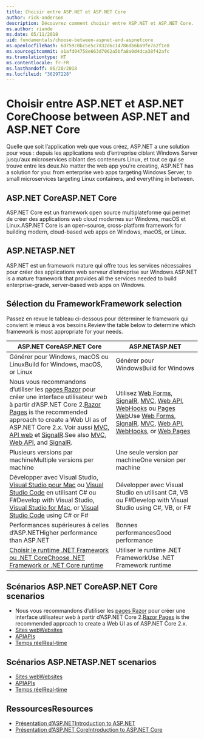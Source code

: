 ```yaml
---
title: Choisir entre ASP.NET et ASP.NET Core
author: rick-anderson
description: Découvrez comment choisir entre ASP.NET et ASP.NET Core.
ms.author: riande
ms.date: 05/11/2018
uid: fundamentals/choose-between-aspnet-and-aspnetcore
ms.openlocfilehash: 6d759c0bc5e5c7d32d6c14786db6ba9fe7a2f1e8
ms.sourcegitcommit: a1afd04758e663d7062a5bfa8a0d4dca38f42afc
ms.translationtype: HT
ms.contentlocale: fr-FR
ms.lasthandoff: 06/20/2018
ms.locfileid: "36297228"
---
```

# <a name="choose-between-aspnet-and-aspnet-core"></a><span data-ttu-id="e1e41-103">Choisir entre ASP.NET et ASP.NET Core</span><span class="sxs-lookup"><span data-stu-id="e1e41-103">Choose between ASP.NET and ASP.NET Core</span></span>

<span data-ttu-id="e1e41-104">Quelle que soit l’application web que vous créez, ASP.NET a une solution pour vous : depuis les applications web d’entreprise ciblant Windows Server jusqu’aux microservices ciblant des conteneurs Linux, et tout ce qui se trouve entre les deux.</span><span class="sxs-lookup"><span data-stu-id="e1e41-104">No matter the web app you're creating, ASP.NET has a solution for you: from enterprise web apps targeting Windows Server, to small microservices targeting Linux containers, and everything in between.</span></span>

## <a name="aspnet-core"></a><span data-ttu-id="e1e41-105">ASP.NET Core</span><span class="sxs-lookup"><span data-stu-id="e1e41-105">ASP.NET Core</span></span>

<span data-ttu-id="e1e41-106">ASP.NET Core est un framework open source multiplateforme qui permet de créer des applications web cloud modernes sur Windows, macOS et Linux.</span><span class="sxs-lookup"><span data-stu-id="e1e41-106">ASP.NET Core is an open-source, cross-platform framework for building modern, cloud-based web apps on Windows, macOS, or Linux.</span></span>

## <a name="aspnet"></a><span data-ttu-id="e1e41-107">ASP.NET</span><span class="sxs-lookup"><span data-stu-id="e1e41-107">ASP.NET</span></span>

<span data-ttu-id="e1e41-108">ASP.NET est un framework mature qui offre tous les services nécessaires pour créer des applications web serveur d’entreprise sur Windows.</span><span class="sxs-lookup"><span data-stu-id="e1e41-108">ASP.NET is a mature framework that provides all the services needed to build enterprise-grade, server-based web apps on Windows.</span></span>

## <a name="framework-selection"></a><span data-ttu-id="e1e41-109">Sélection du Framework</span><span class="sxs-lookup"><span data-stu-id="e1e41-109">Framework selection</span></span>

<span data-ttu-id="e1e41-110">Passez en revue le tableau ci-dessous pour déterminer le framework qui convient le mieux à vos besoins.</span><span class="sxs-lookup"><span data-stu-id="e1e41-110">Review the table below to determine which framework is most appropriate for your needs.</span></span>

| <span data-ttu-id="e1e41-111">ASP.NET Core</span><span class="sxs-lookup"><span data-stu-id="e1e41-111">ASP.NET Core</span></span> | <span data-ttu-id="e1e41-112">ASP.NET</span><span class="sxs-lookup"><span data-stu-id="e1e41-112">ASP.NET</span></span> |
|---|---|
|<span data-ttu-id="e1e41-113">Générer pour Windows, macOS ou Linux</span><span class="sxs-lookup"><span data-stu-id="e1e41-113">Build for Windows, macOS, or Linux</span></span>|<span data-ttu-id="e1e41-114">Générer pour Windows</span><span class="sxs-lookup"><span data-stu-id="e1e41-114">Build for Windows</span></span>|
|<span data-ttu-id="e1e41-115">Nous vous recommandons d’utiliser les [pages Razor](xref:razor-pages/index) pour créer une interface utilisateur web à partir d’ASP.NET Core 2.</span><span class="sxs-lookup"><span data-stu-id="e1e41-115">[Razor Pages](xref:razor-pages/index) is the recommended approach to create a Web UI as of ASP.NET Core 2.x.</span></span> <span data-ttu-id="e1e41-116">Voir aussi [MVC](xref:mvc/overview), [API web](xref:tutorials/first-web-api) et [SignalR](xref:signalr/introduction).</span><span class="sxs-lookup"><span data-stu-id="e1e41-116">See also [MVC](xref:mvc/overview), [Web API](xref:tutorials/first-web-api), and [SignalR](xref:signalr/introduction).</span></span>|<span data-ttu-id="e1e41-117">Utilisez [Web Forms](/aspnet/web-forms), [SignalR](/aspnet/signalr), [MVC](/aspnet/mvc), [Web API](/aspnet/web-api/), [WebHooks](/aspnet/webhooks/) ou [Pages Web](/aspnet/web-pages)</span><span class="sxs-lookup"><span data-stu-id="e1e41-117">Use [Web Forms](/aspnet/web-forms), [SignalR](/aspnet/signalr), [MVC](/aspnet/mvc), [Web API](/aspnet/web-api/), [WebHooks](/aspnet/webhooks/), or [Web Pages](/aspnet/web-pages)</span></span>|
|<span data-ttu-id="e1e41-118">Plusieurs versions par machine</span><span class="sxs-lookup"><span data-stu-id="e1e41-118">Multiple versions per machine</span></span>|<span data-ttu-id="e1e41-119">Une seule version par machine</span><span class="sxs-lookup"><span data-stu-id="e1e41-119">One version per machine</span></span>|
|<span data-ttu-id="e1e41-120">Développer avec Visual Studio, [Visual Studio pour Mac](https://www.visualstudio.com/vs/visual-studio-mac/) ou [Visual Studio Code](https://code.visualstudio.com/) en utilisant C# ou F#</span><span class="sxs-lookup"><span data-stu-id="e1e41-120">Develop with Visual Studio, [Visual Studio for Mac](https://www.visualstudio.com/vs/visual-studio-mac/), or [Visual Studio Code](https://code.visualstudio.com/) using C# or F#</span></span>|<span data-ttu-id="e1e41-121">Développer avec Visual Studio en utilisant C#, VB ou F#</span><span class="sxs-lookup"><span data-stu-id="e1e41-121">Develop with Visual Studio using C#, VB, or F#</span></span>|
|<span data-ttu-id="e1e41-122">Performances supérieures à celles d’ASP.NET</span><span class="sxs-lookup"><span data-stu-id="e1e41-122">Higher performance than ASP.NET</span></span>|<span data-ttu-id="e1e41-123">Bonnes performances</span><span class="sxs-lookup"><span data-stu-id="e1e41-123">Good performance</span></span>|
|[<span data-ttu-id="e1e41-124">Choisir le runtime .NET Framework ou .NET Core</span><span class="sxs-lookup"><span data-stu-id="e1e41-124">Choose .NET Framework or .NET Core runtime</span></span>](/dotnet/articles/standard/choosing-core-framework-server)|<span data-ttu-id="e1e41-125">Utiliser le runtime .NET Framework</span><span class="sxs-lookup"><span data-stu-id="e1e41-125">Use .NET Framework runtime</span></span>|

## <a name="aspnet-core-scenarios"></a><span data-ttu-id="e1e41-126">Scénarios ASP.NET Core</span><span class="sxs-lookup"><span data-stu-id="e1e41-126">ASP.NET Core scenarios</span></span>

* <span data-ttu-id="e1e41-127">Nous vous recommandons d’utiliser les [pages Razor](xref:razor-pages/index) pour créer une interface utilisateur web à partir d’ASP.NET Core 2.</span><span class="sxs-lookup"><span data-stu-id="e1e41-127">[Razor Pages](xref:razor-pages/index) is the recommended approach to create a Web UI as of ASP.NET Core 2.x.</span></span>
* [<span data-ttu-id="e1e41-128">Sites web</span><span class="sxs-lookup"><span data-stu-id="e1e41-128">Websites</span></span>](xref:tutorials/first-mvc-app/index)
* [<span data-ttu-id="e1e41-129">API</span><span class="sxs-lookup"><span data-stu-id="e1e41-129">APIs</span></span>](xref:tutorials/first-web-api)
* [<span data-ttu-id="e1e41-130">Temps réel</span><span class="sxs-lookup"><span data-stu-id="e1e41-130">Real-time</span></span>](xref:signalr/index)

## <a name="aspnet-scenarios"></a><span data-ttu-id="e1e41-131">Scénarios ASP.NET</span><span class="sxs-lookup"><span data-stu-id="e1e41-131">ASP.NET scenarios</span></span>

* [<span data-ttu-id="e1e41-132">Sites web</span><span class="sxs-lookup"><span data-stu-id="e1e41-132">Websites</span></span>](/aspnet/mvc)
* [<span data-ttu-id="e1e41-133">API</span><span class="sxs-lookup"><span data-stu-id="e1e41-133">APIs</span></span>](/aspnet/web-api)
* [<span data-ttu-id="e1e41-134">Temps réel</span><span class="sxs-lookup"><span data-stu-id="e1e41-134">Real-time</span></span>](/aspnet/signalr)

## <a name="resources"></a><span data-ttu-id="e1e41-135">Ressources</span><span class="sxs-lookup"><span data-stu-id="e1e41-135">Resources</span></span>

* [<span data-ttu-id="e1e41-136">Présentation d’ASP.NET</span><span class="sxs-lookup"><span data-stu-id="e1e41-136">Introduction to ASP.NET</span></span>](/aspnet/overview)
* [<span data-ttu-id="e1e41-137">Présentation d’ASP.NET Core</span><span class="sxs-lookup"><span data-stu-id="e1e41-137">Introduction to ASP.NET Core</span></span>](xref:index)
